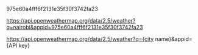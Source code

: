 975e60a4fff6f2131e35f30f3742fa23

https://api.openweathermap.org/data/2.5/weather?q=nairobi&appid=975e60a4fff6f2131e35f30f3742fa23

https://api.openweathermap.org/data/2.5/weather?q={city name}&appid={API key}